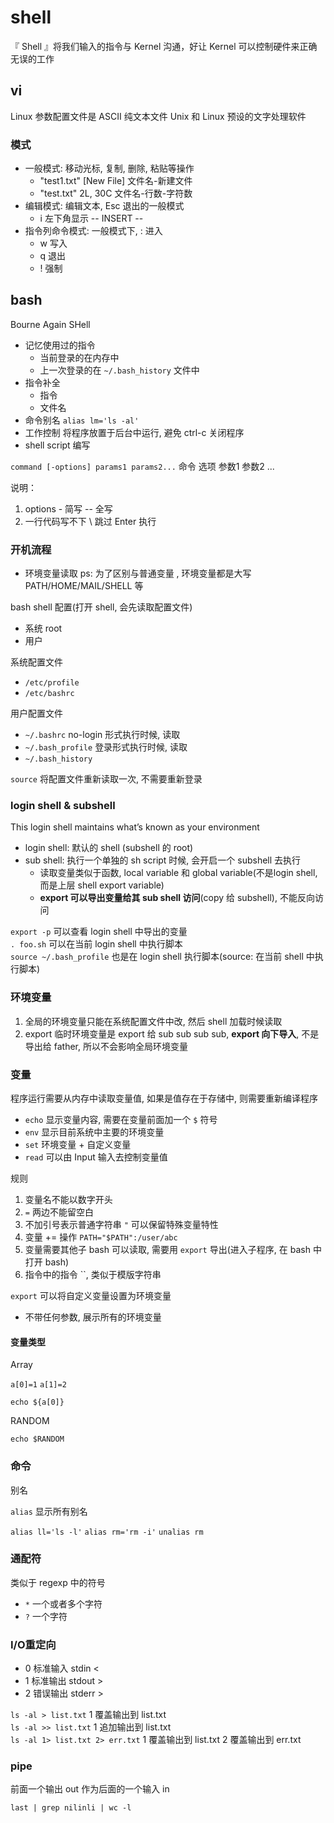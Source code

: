 # shell

『 Shell 』将我们输入的指令与 Kernel 沟通，好让 Kernel 可以控制硬件来正确无误的工作

## vi

Linux 参数配置文件是 ASCII 纯文本文件
Unix 和 Linux 预设的文字处理软件

### 模式

- 一般模式: 移动光标, 复制, 删除, 粘贴等操作
  - "test1.txt" [New File] 文件名-新建文件
  - "test.txt" 2L, 30C  文件名-行数-字符数
- 编辑模式: 编辑文本, Esc 退出的一般模式
  - i 左下角显示 -- INSERT --
- 指令列命令模式: 一般模式下, : 进入
  - w 写入
  - q 退出
  - ! 强制

## bash

Bourne Again SHell

- 记忆使用过的指令
  - 当前登录的在内存中
  - 上一次登录的在 `~/.bash_history` 文件中
- 指令补全
  - 指令
  - 文件名
- 命令别名 `alias lm='ls -al'`
- 工作控制 将程序放置于后台中运行, 避免 ctrl-c 关闭程序
- shell script 编写

`command [-options] params1 params2...` 命令 选项 参数1 参数2 ...

说明：

1. options - 简写 -- 全写
2. 一行代码写不下 \ 跳过 Enter 执行

### 开机流程

- 环境变量读取 ps: 为了区别与普通变量 , 环境变量都是大写 PATH/HOME/MAIL/SHELL 等

bash shell 配置(打开 shell, 会先读取配置文件)

- 系统 root
- 用户

系统配置文件

- `/etc/profile`
- `/etc/bashrc`

用户配置文件

- `~/.bashrc` no-login 形式执行时候, 读取
- `~/.bash_profile` 登录形式执行时候, 读取
- `~/.bash_history`

`source` 将配置文件重新读取一次, 不需要重新登录

### login shell & subshell

This login shell maintains what’s known as your environment

- login shell: 默认的 shell (subshell 的 root)
- sub shell: 执行一个单独的 sh script 时候, 会开启一个 subshell 去执行
  - 读取变量类似于函数, local variable 和 global variable(不是login shell, 而是上层 shell export variable)
  - **export 可以导出变量给其 sub shell 访问**(copy 给 subshell), 不能反向访问



`export -p` 可以查看 login shell 中导出的变量  
`. foo.sh` 可以在当前 login shell 中执行脚本  
`source ~/.bash_profile` 也是在 login shell 执行脚本(source: 在当前 shell 中执行脚本) 

### 环境变量

1. 全局的环境变量只能在系统配置文件中改, 然后 shell 加载时候读取
2. export 临时环境变量是 export 给 sub sub sub sub, **export 向下导入**, 不是导出给 father, 所以不会影响全局环境变量

### 变量

程序运行需要从内存中读取变量值, 如果是值存在于存储中, 则需要重新编译程序

- `echo` 显示变量内容, 需要在变量前面加一个 `$` 符号
- `env` 显示目前系统中主要的环境变量
- `set` 环境变量 + 自定义变量
- `read` 可以由 Input 输入去控制变量值

规则

1. 变量名不能以数字开头
2. `=` 两边不能留空白
3. 不加引号表示普通字符串 `"` 可以保留特殊变量特性
4. 变量 += 操作 `PATH="$PATH":/user/abc`
5. 变量需要其他子 bash 可以读取, 需要用 `export` 导出(进入子程序, 在 bash 中打开 bash)
6. 指令中的指令 ``, 类似于模版字符串

`export` 可以将自定义变量设置为环境变量

- 不带任何参数, 展示所有的环境变量

#### 变量类型

Array

`a[0]=1`
`a[1]=2`

`echo ${a[0]}`

RANDOM

`echo $RANDOM`

### 命令

别名

`alias` 显示所有别名

`alias ll='ls -l'`
`alias rm='rm -i'`
`unalias rm`

### 通配符

类似于 regexp 中的符号

- `*` 一个或者多个字符
- `?` 一个字符

### I/O重定向

- 0 标准输入 stdin <
- 1 标准输出 stdout >
- 2 错误输出 stderr >

`ls -al > list.txt` 1 覆盖输出到 list.txt  
`ls -al >> list.txt` 1 追加输出到 list.txt  
`ls -al 1> list.txt 2> err.txt` 1 覆盖输出到 list.txt 2 覆盖输出到 err.txt  

### pipe

前面一个输出 out 作为后面的一个输入 in

`last | grep nilinli | wc -l`
